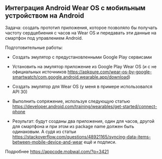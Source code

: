 ## Интеграция Android Wear OS c мобильным устройством на Android

Задача: создать прототип приложения, которое позволяло бы получать частоту сердцебиения с часов на Wear OS и передавать эти данные на смартфон под управлением Android.

Подготовительные работы:

* Создать эмулятор с предустановленными Google Play сервисами
* Установить на эмулятор приложение из Google Play Wear OS (и с не официальных источников https://apkpure.com/wear-os-by-google-smartwatch/com.google.android.wearable.app/download)
* Создать эмулятор для Wear OS (у меня в примере использовался API 30)
* Выполнить сопряжение, используя следующую статью https://developer.android.com/training/wearables/get-started/connect-phone

* Результат: будут созданы два приложения, один для часов, другой для смартфона и при этом из package name должен быть одинаковым. А судя из статьи https://stackoverflow.com/questions/48921165/syncing-data-items-between-mobile-device-and-wear ещё и подписи.

Подробнее https://appcode.mobwal.com/?p=3421